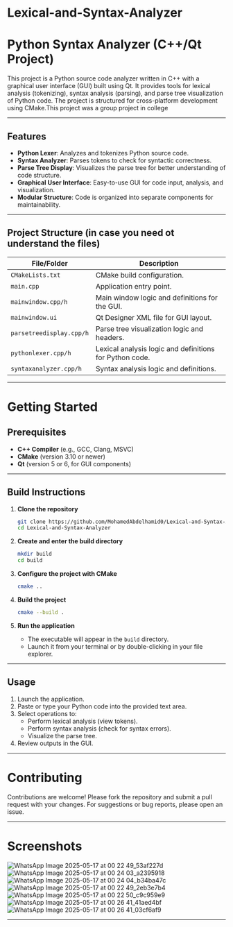 # Lexical-and-Syntax-Analyzer

# Python Syntax Analyzer (C++/Qt Project)

This project is a Python source code analyzer written in C++ with a graphical user interface (GUI) built using Qt. It provides tools for lexical analysis (tokenizing), syntax analysis (parsing), and parse tree visualization of Python code. The project is structured for cross-platform development using CMake.This project was a group project in college

----------------------------------------------------------------------------------------------------------------------------------------------------------------

## Features

- **Python Lexer**: Analyzes and tokenizes Python source code.
- **Syntax Analyzer**: Parses tokens to check for syntactic correctness.
- **Parse Tree Display**: Visualizes the parse tree for better understanding of code structure.
- **Graphical User Interface**: Easy-to-use GUI for code input, analysis, and visualization.
- **Modular Structure**: Code is organized into separate components for maintainability.

----------------------------------------------------------------------------------------------------------------------------------------------------------------
## Project Structure (in case you need ot understand the files)

| File/Folder            | Description                                                   
|------------------------|---------------------------------------------------------------|                   
| `CMakeLists.txt`       | CMake build configuration.                                    |
| `main.cpp`             | Application entry point.                                      |
| `mainwindow.cpp/h`     | Main window logic and definitions for the GUI.                |
| `mainwindow.ui`        | Qt Designer XML file for GUI layout.                          |
| `parsetreedisplay.cpp/h` | Parse tree visualization logic and headers.                 |
| `pythonlexer.cpp/h`    | Lexical analysis logic and definitions for Python code.       |
| `syntaxanalyzer.cpp/h` | Syntax analysis logic and definitions.                        |


---------------------------------------------------------------------------------------------------------------------------------------------------------------
# Getting Started

## Prerequisites

- **C++ Compiler** (e.g., GCC, Clang, MSVC)
- **CMake** (version 3.10 or newer)
- **Qt** (version 5 or 6, for GUI components)
---------------------------------------------------------------------------------------------------------------------------------------------------------------
## Build Instructions

1. **Clone the repository**
   ```bash
   git clone https://github.com/MohamedAbdelhamid0/Lexical-and-Syntax-Analyzer.git
   cd Lexical-and-Syntax-Analyzer
   ```

2. **Create and enter the build directory**
   ```bash
   mkdir build
   cd build
   ```

3. **Configure the project with CMake**
   ```bash
   cmake ..
   ```

4. **Build the project**
   ```bash
   cmake --build .
   ```

5. **Run the application**
   - The executable will appear in the `build` directory.
   - Launch it from your terminal or by double-clicking in your file explorer.
---------------------------------------------------------------------------------------------------------------------------------------------------------------

## Usage

1. Launch the application.
2. Paste or type your Python code into the provided text area.
3. Select operations to:
    - Perform lexical analysis (view tokens).
    - Perform syntax analysis (check for syntax errors).
    - Visualize the parse tree.
4. Review outputs in the GUI.

---------------------------------------------------------------------------------------------------------------------------------------------------------------

# Contributing

Contributions are welcome! Please fork the repository and submit a pull request with your changes. For suggestions or bug reports, please open an issue.

---------------------------------------------------------------------------------------------------------------------------------------------------------------
# Screenshots
![WhatsApp Image 2025-05-17 at 00 22 49_53af227d](https://github.com/user-attachments/assets/566ba965-396b-4325-85f1-516702ebaf87)
![WhatsApp Image 2025-05-17 at 00 24 03_a2395918](https://github.com/user-attachments/assets/a3e17141-75b4-4083-97d6-fa4d079ddae3)
![WhatsApp Image 2025-05-17 at 00 24 04_b34ba47c](https://github.com/user-attachments/assets/9cd13ded-44f3-4d91-90b6-b28bdcae4944)
![WhatsApp Image 2025-05-17 at 00 22 49_2eb3e7b4](https://github.com/user-attachments/assets/a82ed074-41f2-45bf-9965-57f72deb2a3e)
![WhatsApp Image 2025-05-17 at 00 22 50_c9c959e9](https://github.com/user-attachments/assets/70503d46-ccfa-4b68-bfb2-dfc2ec0453dc)
![WhatsApp Image 2025-05-17 at 00 26 41_41aed4bf](https://github.com/user-attachments/assets/5446b664-65d9-4c00-aa5d-dd0d42e78241)
![WhatsApp Image 2025-05-17 at 00 26 41_03cf6af9](https://github.com/user-attachments/assets/1881ea0c-d63f-49b7-ae11-eb4299b24a0c)




---------------------------------------------------------------------------------------------------------------------------------------------------------------

